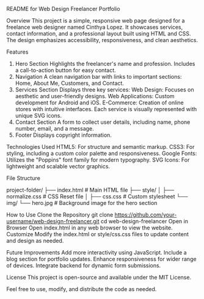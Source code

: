 README for Web Design Freelancer Portfolio

Overview
This project is a simple, responsive web page designed for a freelance web designer named Cinthya Lopez. It showcases services, contact information, and a professional layout built using HTML and CSS. The design emphasizes accessibility, responsiveness, and clean aesthetics.

Features
1. Hero Section
Highlights the freelancer's name and profession.
Includes a call-to-action button for easy contact.
2. Navigation
A clean navigation bar with links to important sections: Home, About Me, Customers, and Contact.
3. Services Section
Displays three key services:
Web Design: Focuses on aesthetic and user-friendly designs.
Web Applications: Custom development for Android and iOS.
E-Commerce: Creation of online stores with intuitive interfaces.
Each service is visually represented with unique SVG icons.
4. Contact Section
A form to collect user details, including name, phone number, email, and a message.
5. Footer
Displays copyright information.

Technologies Used
HTML5: For structure and semantic markup.
CSS3: For styling, including a custom color palette and responsiveness.
Google Fonts: Utilizes the "Poppins" font family for modern typography.
SVG Icons: For lightweight and scalable vector graphics.

File Structure

project-folder/
├── index.html            # Main HTML file
├── style/
│   ├── normalize.css     # CSS Reset file
│   ├── css.css           # Custom stylesheet
└── img/
    └── hero.jpg          # Background image for the hero section

How to Use
Clone the Repository
  git clone https://github.com/your-username/web-design-freelancer.git
  cd web-design-freelancer
Open in Browser
Open index.html in any web browser to view the website.
Customize
Modify the index.html or style/css.css files to update content and design as needed.

Future Improvements
Add more interactivity using JavaScript.
Include a blog section for portfolio updates.
Enhance responsiveness for wider range of devices.
Integrate backend for dynamic form submissions.

License
This project is open-source and available under the MIT License.

Feel free to use, modify, and distribute the code as needed.
